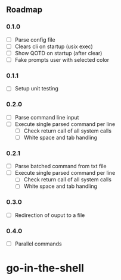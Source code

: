 ## Roadmap

### 0.1.0 

- [ ] Parse config file
- [ ] Clears cli on startup (usix exec)
- [ ] Show QOTD on startup (after clear)
- [ ] Fake prompts user with selected color

### 0.1.1
    
- [ ] Setup unit testing

### 0.2.0
- [ ] Parse command line input
- [ ] Execute single parsed command per line
    - [ ] Check return call of all system calls
    - [ ] White space and tab handling

### 0.2.1
- [ ] Parse batched command from txt file
- [ ] Execute single parsed command per line
    - [ ] Check return call of all system calls
    - [ ] White space and tab handling

### 0.3.0

- [ ] Redirection of ouput to a file

### 0.4.0

- [ ] Parallel commands






# go-in-the-shell
